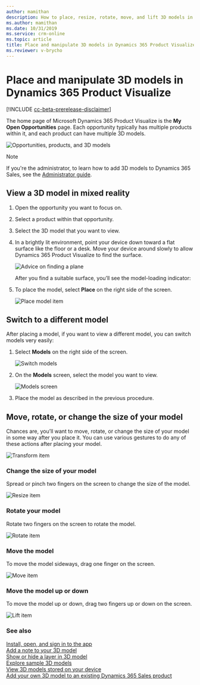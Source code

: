 ```yaml
---
author: mamithan
description: How to place, resize, rotate, move, and lift 3D models in Dynamics 365 Product Visualize
ms.author: mamithan
ms.date: 10/31/2019
ms.service: crm-online
ms.topic: article
title: Place and manipulate 3D models in Dynamics 365 Product Visualize
ms.reviewer: v-brycho
---
```


# Place and manipulate 3D models in Dynamics 365 Product Visualize

[!INCLUDE [cc-beta-prerelease-disclaimer](../includes/cc-beta-prerelease-disclaimer.md)]

The home page of Microsoft Dynamics 365 Product Visualize is the **My Open Opportunities** page. Each opportunity typically has multiple products within it, and each product can have multiple 3D models. 

![Opportunities, products, and 3D models](media/manipulating-3D-models.PNG "Opportunities, products, and 3D models")

> [!NOTE]
> If you're the administrator, to learn how to add 3D models to Dynamics 365 Sales, see the [Administrator guide](admin-guide.md).

## View a 3D model in mixed reality 

1.	Open the opportunity you want to focus on.

2.	Select a product within that opportunity.

3.	Select the 3D model that you want to view.

4.	In a brightly lit environment, point your device down toward a flat surface like the floor or a desk. Move your device around slowly to allow Dynamics 365 Product Visualize to find the surface. 

    ![Advice on finding a plane](media/find-plane.PNG "Advice on finding a plane")

    After you find a suitable surface, you’ll see the model-loading indicator:
      
5.  To place the model, select **Place** on the right side of the screen.

    ![Place model item](media/place-model.PNG "Place model item")

## Switch to a different model

After placing a model, if you want to view a different model, you can switch models very easily:

1.	Select **Models** on the right side of the screen.

    ![Switch models](media/switch-models.PNG "Switch models")
 
2.	On the **Models** screen, select the model you want to view.

    ![Models screen](media/3D-models.PNG "Models screen")
 
3.	Place the model as described in the previous procedure.  

## Move, rotate, or change the size of your model

Chances are, you’ll want to move, rotate, or change the size of your model in some way after you place it. You can use various gestures to do any of these actions after placing your model.

![Transform item](media/transform-model.PNG "Transform item")

### Change the size of your model

Spread or pinch two fingers on the screen to change the size of the model. 

![Resize item](media/resize.PNG "Resize item")

### Rotate your model  

Rotate two fingers on the screen to rotate the model.

![Rotate item](media/rotate.PNG "Rotate item")

### Move the model

To move the model sideways, drag one finger on the screen.

![Move item](media/move.PNG "Move item")

### Move the model up or down

To move the model up or down, drag two fingers up or down on the screen.

![Lift item](media/lift.PNG "Lift item")

### See also

[Install, open, and sign in to the app](sign-in.md)<br>
[Add a note to your 3D model](add-note.md)<br>
[Show or hide a layer in 3D model](layers.md)<br>
[Explore sample 3D models](add-model.md)<br>
[View 3D models stored on your device](browse-models.md)<br>
[Add your own 3D model to an existing Dynamics 365 Sales product](add-model.md)

